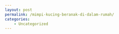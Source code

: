 ```yaml
---
layout: post
permalink: /mimpi-kucing-beranak-di-dalam-rumah/
categories:
    - Uncategorized
---
```


